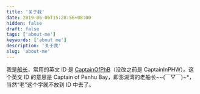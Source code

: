 ```yaml
---
title: '关于我'
date: 2019-06-06T15:28:56+08:00
hidden: false
draft: false
tags: ['about-me']
keywords: ['about me']
description: '关于我'
slug: 'about-me'
---
```


我是<u>船长</u>，常用的英文 ID 是 <u>CaptainOfPhB</u>（没改之前是 CaptainInPHW）。这个英文 ID 的意思是 Captain of Penhu Bay，即澎湖湾的老船长~~(￣▽￣)~*，当然“老”这个字就不放到 ID 中去了。

